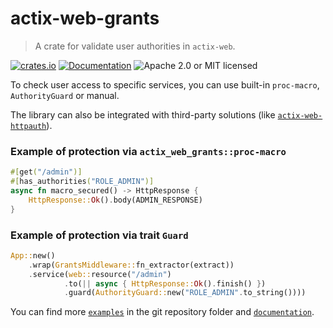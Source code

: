 # actix-web-grants
> A crate for validate user authorities in `actix-web`.


[![crates.io](https://img.shields.io/crates/v/actix-web-grants)](https://crates.io/crates/actix-web-grants)
[![Documentation](https://docs.rs/actix-web-grants/badge.svg)](https://docs.rs/actix-web-httpauth)
![Apache 2.0 or MIT licensed](https://img.shields.io/crates/l/actix-web-httpauth)

To check user access to specific services, you can use built-in `proc-macro`, `AuthorityGuard` or manual.

The library can also be integrated with third-party solutions (like [`actix-web-httpauth`]).

### Example of protection via `actix_web_grants::proc-macro`
```rust
#[get("/admin")]
#[has_authorities("ROLE_ADMIN")]
async fn macro_secured() -> HttpResponse {
    HttpResponse::Ok().body(ADMIN_RESPONSE)
}
```

### Example of protection via trait `Guard`
```rust
App::new()
    .wrap(GrantsMiddleware::fn_extractor(extract))
    .service(web::resource("/admin")
            .to(|| async { HttpResponse::Ok().finish() })
            .guard(AuthorityGuard::new("ROLE_ADMIN".to_string())))
```

You can find more [`examples`] in the git repository folder and [`documentation`].

[`actix-web-httpauth`]: https://github.com/DDtKey/actix-web-grants/blob/main/examples/integration-httpauth.rs
[`examples`]: https://github.com/DDtKey/actix-web-grants/tree/main/examples
[`documentation`]: https://docs.rs/actix-web-grants

